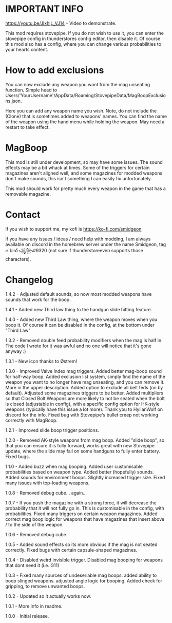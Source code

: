 # IMPORTANT INFO

https://youtu.be/JIxhjL_VJ14 - Video to demonstrate.

This mod requires stovepipe. If you do not wish to use it, you can enter the stovepipe config in thunderstores config editor, then disable it. Of course this mod also has a config, where you can change various probabilities to your hearts content.

# How to add exclusions

You can now exclude any weapon you want from the mag unseating function. Simple head to Users/'YourUsername'/AppData/Roaming/StovepipeData/MagBoopExclusions.json.

Here you can add any weapon name you wish. Note, do not include the (Clone) that is sometimes added to weapons' names. 
You can find the name of the weapon using the hand menu while holding the weapon. May need a restart to take effect.

# MagBoop

This mod is still under development, so may have some issues. 
The sound effects may be a bit whack at times. Some of the triggers for certain magazines aren't aligned well, and some magazines for modded weapons don't make sounds, this isn't something I can easily fix unfortunately.

This mod should work for pretty much every weapon in the game that has a removable magazine.

# Contact

If you wish to support me, my kofi is https://ko-fi.com/smidgeon

If you have any issues / ideas / need help with modding, I am always available on discord in the homebrew server under the name Smidgeon, tag ප bir𝛿 ꧁꧂#9320 (not sure if thunderstoreeven supports those characters).


# Changelog

1.4.2 - Adjusted default sounds, so now most modded weapons have sounds that work for the boop.

1.4.1 - Added new Third law thing to the handgun slide hitting feature.

1.4.0 - Added new Third Law thing, where the weapon moves when you boop it. Of course it can be disabled in the config, at the bottom under "Third Law"

1.3.2 - Removed double feed probability modifiers when the mag is half in. The code I wrote for it was awful and no one will notice that it's gone anyway :)

1.3.1 - New icon thanks to Østrem!

1.3.0 - Improved Valve Index mag triggers. Added better mag-boop sound for half-way boop. Added exclusion list system, simply find the name of the weapon you want to no longer have mag unseating, and you can remove it. More in the upper description. Added option to exclude all belt feds (on by default). Adjusted some magazines triggers to be better. Added multipliers so that Closed Bolt Weapons are more likely to not be seated when the bolt is closed (adjustable in config), with a specific config option for HK-style weapons (typically have this issue a lot more). Thank you to HylianWolf on discord for the info. Fixed bug with Stovepipe's bullet creep not working correctly with MagBoop. 

1.2.1 - Improved slide boop trigger positions.

1.2.0 - Removed AK-style weapons from mag boop. Added "slide boop", so that you can ensure it is fully forward, works great with new Stovepipe update, where the slide may fail on some handguns to fully enter battery. Fixed bugs.

1.1.0 - Added buzz when mag booping. Added user customisable probabilities based on weapon type. Added better (hopefully) sounds. Added sounds for environment boops. Slightly increased trigger size. Fixed many issues with top-loading weapons. 

1.0.8 - Removed debug cube... again...

1.0.7 - If you push the magazine with a strong force, it will decrease the probability that it will not fully go in.
 This is customisable in the config, with probabilities. Fixed many triggers on certain weapon magazines. Added correct mag boop logic for weapons that have magazines that insert above / to the side of the weapon.

1.0.6 - Removed debug cube.

1.0.5 - Added sound effects so its more obvious if the mag is not seated correctly. Fixed bugs with certain capsule-shaped magazines. 

1.0.4 - Disabled weird invisible trigger. Disabled mag booping for weapons that dont need it (i.e. G11)

1.0.3 - Fixed many sources of undeseriable mag boops. added ability to boop slinged weapons. adjusted angle logic for booping. Added check for gripping, to remove unwanted boops.

1.0.2 - Updated so it actually works now.

1.0.1 - More info in readme.

1.0.0 - Initial release.
